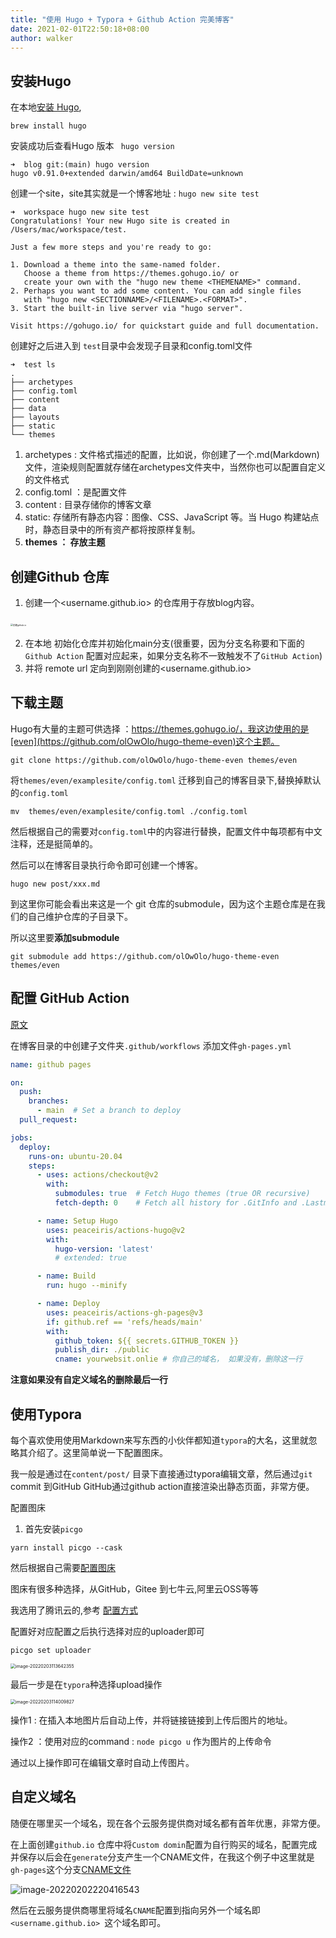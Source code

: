 ```yaml
---
title: "使用 Hugo + Typora + Github Action 完美博客"
date: 2021-02-01T22:50:18+08:00
author: walker
---
```


## 安装Hugo 

在本地[安装 Hugo](https://gohugo.io/getting-started/installing/),  

```
brew install hugo
```

安装成功后查看Hugo 版本 ` hugo version`

```shell
➜  blog git:(main) hugo version
hugo v0.91.0+extended darwin/amd64 BuildDate=unknown
```

创建一个site，site其实就是一个博客地址 : `hugo new site test`

```shell
➜  workspace hugo new site test
Congratulations! Your new Hugo site is created in /Users/mac/workspace/test.

Just a few more steps and you're ready to go:

1. Download a theme into the same-named folder.
   Choose a theme from https://themes.gohugo.io/ or
   create your own with the "hugo new theme <THEMENAME>" command.
2. Perhaps you want to add some content. You can add single files
   with "hugo new <SECTIONNAME>/<FILENAME>.<FORMAT>".
3. Start the built-in live server via "hugo server".

Visit https://gohugo.io/ for quickstart guide and full documentation.
```

创建好之后进入到 `test`目录中会发现子目录和config.toml文件

```shell
➜  test ls
.
├── archetypes
├── config.toml
├── content
├── data
├── layouts
├── static
└── themes
```

1. archetypes :  文件格式描述的配置，比如说，你创建了一个.md(Markdown)文件，渲染规则配置就存储在archetypes文件夹中，当然你也可以配置自定义的文件格式
2. config.toml ：是配置文件
3. content : 目录存储你的博客文章
4. static: 存储所有静态内容：图像、CSS、JavaScript 等。当 Hugo 构建站点时，静态目录中的所有资产都将按原样复制。
5. **themes ： 存放主题**



## 创建Github 仓库

1. 创建一个<username.github.io> 的仓库用于存放blog内容。

​	<img src="https://i.imgur.com/N4pJ0Wu.png=25*25" alt="创建github.io" style="zoom:25%;" />

2. 在本地 初始化仓库并初始化main分支(很重要，因为分支名称要和下面的`Github Action` 配置对应起来，如果分支名称不一致触发不了`GitHub Action`)
3. 并将 remote url 定向到刚刚创建的<username.github.io>

## 下载主题

Hugo有大量的主题可供选择 ：https://themes.gohugo.io/，我这边使用的是[even](https://github.com/olOwOlo/hugo-theme-even)这个主题。

```
git clone https://github.com/olOwOlo/hugo-theme-even themes/even
```

将`themes/even/examplesite/config.toml` 迁移到自己的博客目录下,替换掉默认的`config.toml`

```
mv  themes/even/examplesite/config.toml ./config.toml
```

然后根据自己的需要对`config.toml`中的内容进行替换，配置文件中每项都有中文注释，还是挺简单的。

然后可以在博客目录执行命令即可创建一个博客。

````
hugo new post/xxx.md
````

到这里你可能会看出来这是一个 git 仓库的submodule，因为这个主题仓库是在我们的自己维护仓库的子目录下。

所以这里要**添加submodule**

```
git submodule add https://github.com/olOwOlo/hugo-theme-even themes/even 
```

## 配置 GitHub Action

[原文](https://gohugo.io/hosting-and-deployment/hosting-on-github/)

在博客目录的中创建子文件夹`.github/workflows` 添加文件`gh-pages.yml`

```yaml
name: github pages

on:
  push:
    branches:
      - main  # Set a branch to deploy
  pull_request:

jobs:
  deploy:
    runs-on: ubuntu-20.04
    steps:
      - uses: actions/checkout@v2
        with:
          submodules: true  # Fetch Hugo themes (true OR recursive)
          fetch-depth: 0    # Fetch all history for .GitInfo and .Lastmod

      - name: Setup Hugo
        uses: peaceiris/actions-hugo@v2
        with:
          hugo-version: 'latest'
          # extended: true

      - name: Build
        run: hugo --minify

      - name: Deploy
        uses: peaceiris/actions-gh-pages@v3
        if: github.ref == 'refs/heads/main'
        with:
          github_token: ${{ secrets.GITHUB_TOKEN }}
          publish_dir: ./public
          cname: yourwebsit.onlie # 你自己的域名， 如果没有，删除这一行
```

**注意如果没有自定义域名的删除最后一行**

## 使用Typora

每个喜欢使用使用Markdown来写东西的小伙伴都知道`typora`的大名，这里就忽略其介绍了。这里简单说一下配置图床。

我一般是通过在`content/post/` 目录下直接通过typora编辑文章，然后通过`git` commit 到GitHub GitHub通过github action直接渲染出静态页面，非常方便。

配置图床

1. 首先安装`picgo` 

```
yarn install picgo --cask
```

然后根据自己需要[配置图床](https://picgo.github.io/PicGo-Core-Doc/zh/guide/config.html#picbed)

图床有很多种选择，从GitHub，Gitee 到七牛云,阿里云OSS等等

我选用了腾讯云的,参考 [配置方式](https://picgo.github.io/PicGo-Doc/zh/guide/config.html#%E8%85%BE%E8%AE%AF%E4%BA%91cos)

配置好对应配置之后执行选择对应的uploader即可

```
picgo set uploader
```

<img src="https://pictures-1300863886.cos.ap-shanghai.myqcloud.com/image-20220203113642355.png" alt="image-20220203113642355" style="zoom:50%;" />

最后一步是在`typora`种选择upload操作

<img src="https://pictures-1300863886.cos.ap-shanghai.myqcloud.com/image-20220203114009827.png" alt="image-20220203114009827" style="zoom:50%;" />

操作1 : 在插入本地图片后自动上传，并将链接链接到上传后图片的地址。

操作2 ：使用对应的command : `node picgo u` 作为图片的上传命令

通过以上操作即可在编辑文章时自动上传图片。

## 自定义域名

随便在哪里买一个域名，现在各个云服务提供商对域名都有首年优惠，非常方便。

在上面创建`github.io` 仓库中将`Custom domin`配置为自行购买的域名，配置完成并保存以后会在`generate`分支产生一个CNAME文件，在我这个例子中这里就是`gh-pages`这个分支[CNAME文件](https://github.com/WalkerLiuFei/WalkerLiuFei.github.io/blob/gh-pages/CNAME)

![image-20220202220416543](https://pictures-1300863886.cos.ap-shanghai.myqcloud.com/image-20220202220416543.png)

然后在云服务提供商哪里将域名`CNAME`配置到指向另外一个域名即`<username.github.io> `这个域名即可。

